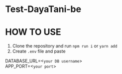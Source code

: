 # Test-DayaTani-be

# HOW TO USE

1. Clone the repository and run `npm run i` or `yarn add`
2. Create `.env` file and paste

DATABASE_URL=<`your DB username`>
</br>
APP_PORT=<`your port`>
</br>

